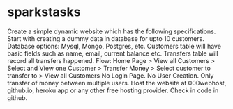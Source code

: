 # sparkstasks

Create a simple dynamic website which has the following specifications.
Start with creating a dummy data in database for upto 10 customers. Database options: Mysql, Mongo, Postgres, etc. Customers table will have basic fields such as name, email, current balance etc. Transfers table will record all transfers happened.
Flow: Home Page > View all Customers > Select and View one Customer > Transfer Money > Select customer to transfer to > View all Customers
No Login Page. No User Creation. Only transfer of money between multiple users.
Host the website at 000webhost, github.io, heroku app or any other free hosting provider. Check in code in github.
